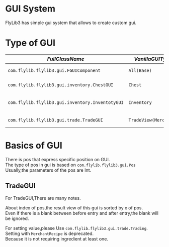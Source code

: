 # GUI System

FlyLib3 has simple gui system that allows to create custom gui.<br/>

# Type of GUI

| *FullClassName*                                 | *VanillaGUIType*      | *Description*               | *isAbstract* |
|-------------------------------------------------|-----------------------|-----------------------------|--------------|
| `com.flylib.flylib3.gui.FGUIComponent`          | `All(Base)`           | Base GUI Class of All       | `true`       |
| `com.flylib.flylib3.gui.inventory.ChestGUI`     | `Chest`               | GUI Class on Chest          | `false`      |
| `com.flylib.flylib3.gui.inventory.InventotyGUI` | `Inventory`           | Base GUI Class on Inventory | `true`       |
| `com.flylib.flylib3.gui.trade.TradeGUI`         | `TradeView(Merchant)` | GUI Class on Trading        | `false`      |

# Basics of GUI

There is pos that express specific position on GUI.<br/>
The type of pos in gui is based on `com.flylib.flylib3.gui.Pos`<br/>
Usually,the parameters of the pos are Int.<br/>

## TradeGUI

For TradeGUI,There are many notes.<br/>

About index of pos,the result view of this gui is sorted by x of pos.<br/>
Even if there is a blank between before entry and after entry,the blank will be ignored.<br/>

For setting value,please Use `com.flylib.flylib3.gui.trade.Trading`.<br/>
Setting with `MerchantRecipe` is deprecated.<br/>
Because it is not requiring ingredient at least one.<br/>